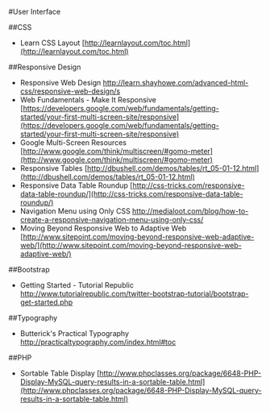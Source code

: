 #User Interface

##CSS
* Learn CSS Layout [http://learnlayout.com/toc.html](http://learnlayout.com/toc.html)

##Responsive Design
* Responsive Web Design http://learn.shayhowe.com/advanced-html-css/responsive-web-design/s
* Web Fundamentals - Make It Responsive [https://developers.google.com/web/fundamentals/getting-started/your-first-multi-screen-site/responsive](https://developers.google.com/web/fundamentals/getting-started/your-first-multi-screen-site/responsive)
* Google Multi-Screen Resources [http://www.google.com/think/multiscreen/#gomo-meter](http://www.google.com/think/multiscreen/#gomo-meter)
* Responsive Tables [http://dbushell.com/demos/tables/rt_05-01-12.html](http://dbushell.com/demos/tables/rt_05-01-12.html)
* Responsive Data Table Roundup [http://css-tricks.com/responsive-data-table-roundup/](http://css-tricks.com/responsive-data-table-roundup/)
* Navigation Menu using Only CSS http://medialoot.com/blog/how-to-create-a-responsive-navigation-menu-using-only-css/
* Moving Beyond Responsive Web to Adaptive Web [http://www.sitepoint.com/moving-beyond-responsive-web-adaptive-web/](http://www.sitepoint.com/moving-beyond-responsive-web-adaptive-web/)

##Bootstrap 
* Getting Started - Tutorial Republic http://www.tutorialrepublic.com/twitter-bootstrap-tutorial/bootstrap-get-started.php

##Typography
* Butterick's Practical Typography http://practicaltypography.com/index.html#toc

##PHP
* Sortable Table Display
[http://www.phpclasses.org/package/6648-PHP-Display-MySQL-query-results-in-a-sortable-table.html](http://www.phpclasses.org/package/6648-PHP-Display-MySQL-query-results-in-a-sortable-table.html)